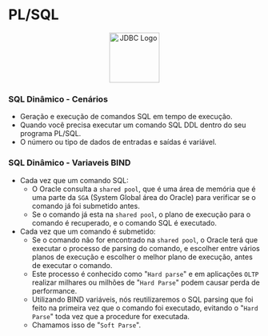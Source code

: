# PL/SQL

<div style="text-align:center;">
    <img src="https://5.imimg.com/data5/SELLER/Default/2022/7/FT/WW/IM/7756102/oracle-database-enterprise-edition-license-1-processor.png" alt="JDBC Logo" width="100" height="100">
</div>


### SQL Dinâmico - Cenários
* Geração e execução de comandos SQL em tempo de execução.
* Quando você precisa executar um comando SQL DDL dentro do seu programa PL/SQL.
* O número ou tipo de dados de entradas e saídas é variável.

### SQL Dinâmico - Variaveis BIND
* Cada vez que um comando SQL:
  * O Oracle consulta a `shared pool`, que é uma área de memória que é uma parte da `SGA` (System Global área do Oracle) para verificar se o comando já foi submetido antes. 
  * Se o comando já esta na `shared pool`, o plano de execução para o comando é recuperado, e o comando SQL é executado.
* Cada vez que um comando é submetido:
  * Se o comando não for encontrado na `shared pool`, o Oracle terá que executar o processo de parsing do comando, e escolher entre vários planos de execução e escolher o melhor plano de execução, antes de executar o comando.
  * Este processo é conhecido como "`Hard parse`" e em aplicações `OLTP` realizar milhares ou milhões de "`Hard Parse`" podem causar perda de performance.
  * Utilizando BIND variáveis, nós reutilizaremos o SQL parsing que foi feito na primeira vez que o comando foi executado, evitando o "`Hard Parse`" toda vez que a procedure for executada.
  * Chamamos isso de "`Soft Parse`".